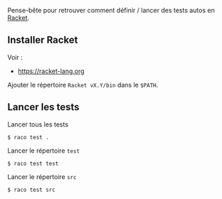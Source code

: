 
Pense-bête pour retrouver comment définir / lancer des tests autos en
[Racket](https://racket-lang.org).

## Installer Racket

Voir :

- <https://racket-lang.org>

Ajouter le répertoire `Racket vX.Y/bin` dans le `$PATH`.

## Lancer les tests

Lancer tous les tests 

    $ raco test .

Lancer le répertoire `test`

    $ raco test test

Lancer le répertoire `src`

    $ raco test src
